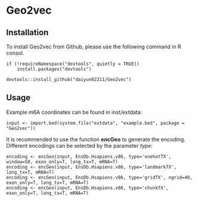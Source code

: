 # Geo2vec
## Installation
To install Geo2vec from Github, please use the following command in R consol.
```
if (!requireNamespace("devtools", quietly = TRUE))
    install.packages("devtools")

devtools::install_github("daiyun02211/Geo2vec")
```
## Usage
Example m6A coordinates can be found in inst/extdata:
```
input <- import.bed(system.file("extdata", "example.bed", package = "Geo2vec"))
```
It is recommended to use the function **encGeo** to generate the encoding. Different encodings can be selected by the parameter *type*:
```
encoding <- encGeo(input, EnsDb.Hsapiens.v86, type='onehotTX', window=50, exon_only=T, long_tx=T, mRNA=T)
encoding <- encGeo(input, EnsDb.Hsapiens.v86, type='landmarkTX', long_tx=T, mRNA=T)
encoding <- encGeo(input, EnsDb.Hsapiens.v86, type='gridTX', ngrid=40, exon_only=T, long_tx=T, mRNA=T)
encoding <- encGeo(input, EnsDb.Hsapiens.v86, type='chunkTX', exon_only=T, long_tx=T, mRNA=T)
```
